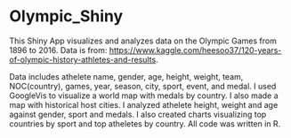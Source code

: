 # Olympic_Shiny

This Shiny App visualizes and analyzes data on the Olympic Games from 1896 to 2016. Data is from: https://www.kaggle.com/heesoo37/120-years-of-olympic-history-athletes-and-results.

Data includes athelete name,	gender,	age, height, weight, team,	NOC(country),	games,	year,	season,	city,	sport,	event, and medal. I used GoogleVis to visualize a world map with medals by country. I also made a map with historical host cities. I analyzed athelete height, weight and age against gender, sport and medals. I also created charts visualizing top countries by sport and top atheletes by country. All code was written in R. 

